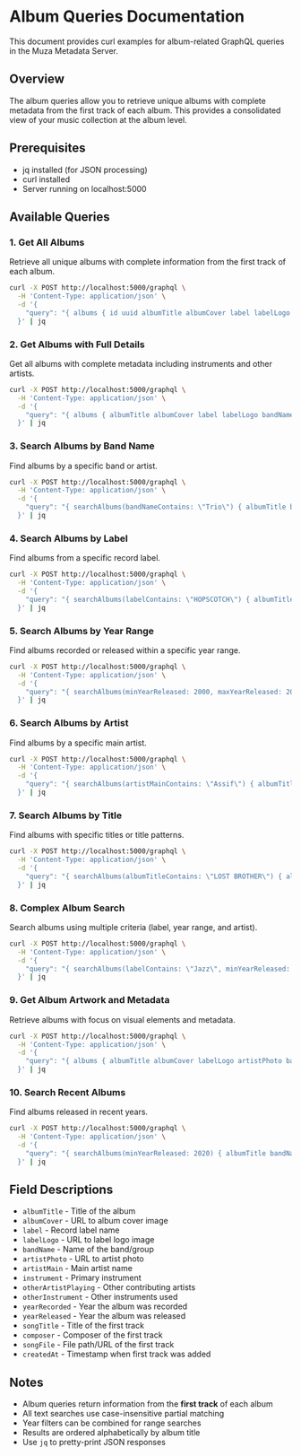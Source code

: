 # Album Queries Documentation

This document provides curl examples for album-related GraphQL queries in the Muza Metadata Server.

## Overview

The album queries allow you to retrieve unique albums with complete metadata from the first track of each album. This provides a consolidated view of your music collection at the album level.

## Prerequisites

- jq installed (for JSON processing)
- curl installed
- Server running on localhost:5000

## Available Queries

### 1. Get All Albums

Retrieve all unique albums with complete information from the first track of each album.

```bash
curl -X POST http://localhost:5000/graphql \
  -H 'Content-Type: application/json' \
  -d '{
    "query": "{ albums { id uuid albumTitle albumCover label labelLogo bandName artistMain yearRecorded yearReleased songTitle composer } }"
  }' | jq
```

### 2. Get Albums with Full Details

Get all albums with complete metadata including instruments and other artists.

```bash
curl -X POST http://localhost:5000/graphql \
  -H 'Content-Type: application/json' \
  -d '{
    "query": "{ albums { albumTitle albumCover label labelLogo bandName artistPhoto artistMain instrument otherArtistPlaying otherInstrument yearRecorded yearReleased songTitle composer songFile createdAt } }"
  }' | jq
```

### 3. Search Albums by Band Name

Find albums by a specific band or artist.

```bash
curl -X POST http://localhost:5000/graphql \
  -H 'Content-Type: application/json' \
  -d '{
    "query": "{ searchAlbums(bandNameContains: \"Trio\") { albumTitle bandName artistMain yearReleased label } }"
  }' | jq
```

### 4. Search Albums by Label

Find albums from a specific record label.

```bash
curl -X POST http://localhost:5000/graphql \
  -H 'Content-Type: application/json' \
  -d '{
    "query": "{ searchAlbums(labelContains: \"HOPSCOTCH\") { albumTitle label bandName yearReleased artistMain } }"
  }' | jq
```

### 5. Search Albums by Year Range

Find albums recorded or released within a specific year range.

```bash
curl -X POST http://localhost:5000/graphql \
  -H 'Content-Type: application/json' \
  -d '{
    "query": "{ searchAlbums(minYearReleased: 2000, maxYearReleased: 2010) { albumTitle bandName yearRecorded yearReleased label artistMain } }"
  }' | jq
```

### 6. Search Albums by Artist

Find albums by a specific main artist.

```bash
curl -X POST http://localhost:5000/graphql \
  -H 'Content-Type: application/json' \
  -d '{
    "query": "{ searchAlbums(artistMainContains: \"Assif\") { albumTitle artistMain bandName yearReleased label } }"
  }' | jq
```

### 7. Search Albums by Title

Find albums with specific titles or title patterns.

```bash
curl -X POST http://localhost:5000/graphql \
  -H 'Content-Type: application/json' \
  -d '{
    "query": "{ searchAlbums(albumTitleContains: \"LOST BROTHER\") { albumTitle bandName artistMain yearReleased label songTitle } }"
  }' | jq
```

### 8. Complex Album Search

Search albums using multiple criteria (label, year range, and artist).

```bash
curl -X POST http://localhost:5000/graphql \
  -H 'Content-Type: application/json' \
  -d '{
    "query": "{ searchAlbums(labelContains: \"Jazz\", minYearReleased: 2000, maxYearReleased: 2020, artistMainContains: \"Smith\") { albumTitle label bandName artistMain yearReleased } }"
  }' | jq
```

### 9. Get Album Artwork and Metadata

Retrieve albums with focus on visual elements and metadata.

```bash
curl -X POST http://localhost:5000/graphql \
  -H 'Content-Type: application/json' \
  -d '{
    "query": "{ albums { albumTitle albumCover labelLogo artistPhoto bandName label yearReleased } }"
  }' | jq
```

### 10. Search Recent Albums

Find albums released in recent years.

```bash
curl -X POST http://localhost:5000/graphql \
  -H 'Content-Type: application/json' \
  -d '{
    "query": "{ searchAlbums(minYearReleased: 2020) { albumTitle bandName yearReleased label artistMain } }"
  }' | jq
```

## Field Descriptions

- `albumTitle` - Title of the album
- `albumCover` - URL to album cover image
- `label` - Record label name
- `labelLogo` - URL to label logo image
- `bandName` - Name of the band/group
- `artistPhoto` - URL to artist photo
- `artistMain` - Main artist name
- `instrument` - Primary instrument
- `otherArtistPlaying` - Other contributing artists
- `otherInstrument` - Other instruments used
- `yearRecorded` - Year the album was recorded
- `yearReleased` - Year the album was released
- `songTitle` - Title of the first track
- `composer` - Composer of the first track
- `songFile` - File path/URL of the first track
- `createdAt` - Timestamp when first track was added

## Notes

- Album queries return information from the **first track** of each album
- All text searches use case-insensitive partial matching
- Year filters can be combined for range searches
- Results are ordered alphabetically by album title
- Use `jq` to pretty-print JSON responses
